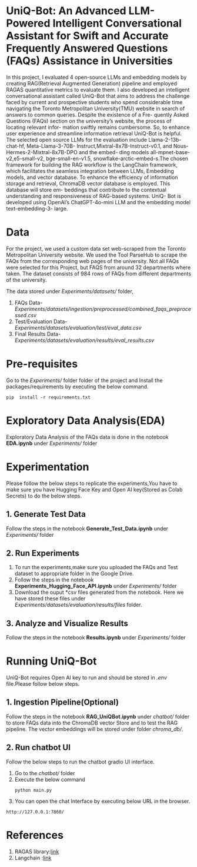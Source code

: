 # UniQ-Bot: An Advanced LLM-Powered Intelligent Conversational Assistant for Swift and Accurate Frequently Answered Questions (FAQs) Assistance in Universities
In this project, I evaluated 4 open-source LLMs and embedding models by creating RAG(Retrieval
Augmented Generation) pipeline and employed RAGAS quantitative metrics to evaluate them. I also
developed an intelligent conversational assistant called UniQ-Bot that aims to address the challenge faced
by current and prospective students who spend considerable time navigating the Toronto Metropolitan
University(TMU) website in search of answers to common queries. Despite the existence of a Fre-
quently Asked Questions (FAQs) section on the university’s website, the process of locating relevant infor-
mation swiftly remains cumbersome. So, to enhance user experience and streamline information retrieval
UniQ-Bot is helpful.
The selected open source LLMs for the evaluation include Llama-2-13b-chat-hf, Meta-Llama-3-70B-
Instruct,Mixtral-8x7B-Instruct-v0.1, and Nous-Hermes-2-Mixtral-8x7B-DPO and the embed-
ding models all-mpnet-base-v2,e5-small-v2, bge-small-en-v1.5, snowflake-arctic-embed-s.The
chosen framework for building the RAG workflow is the LangChain framework, which facilitates the
seamless integration between LLMs, Embedding models, and vector database. To enhance the efficiency of
information storage and retrieval, ChromaDB vector database is employed. This database will store em-
beddings that contribute to the contextual understanding and responsiveness of RAG-based systems. UniQ-
Bot is developed using OpenAI’s ChatGPT-4o-mini LLM and the embedding model text-embedding-3-
large.

# Data
For the project, we used a custom data set web-scraped from the Toronto Metropolitan University website. We used the Tool ParseHub to scrape the FAQs from the corresponding web pages of the university. Not all FAQs were selected for this Project, but FAQS from around 32 departments where taken. The dataset consists of 984 rows of FAQs from different departments of the university.

The data stored under *Experiments/datasets/* folder,
1. FAQs Data-*Experiments/datasets/ingestion/preprocessed/combined_faqs_preprocessed.csv*
2. Test/Evaluation Data- *Experiments/datasets/evaluation/test/eval_data.csv*
3. Final Results Data- *Experiments/datasets/evaluation/results/eval_results.csv*

# Pre-requisites
Go to the *Experiments/* folder folder of the project and Install the packages/requirements by executing the below command.
   ```
   pip  install -r requirements.txt
   ```
# Exploratory Data Analysis(EDA)
Exploratory Data Analysis of the FAQs data is done in the notebook **EDA.ipynb** under *Experiments/* folder

# Experimentation
Please follow the below steps to replicate the experiments,You have to make sure you have Hugging Face Key  and Open AI key(Stored as Colab Secrets) to do the below steps.
## 1. Generate Test Data
Follow the steps in the notebook **Generate_Test_Data.ipynb** under *Experiments/* folder
## 2. Run Experiments
1. To run the experiments,make sure you uploaded the FAQs and Test dataset to appropriate folder in the Google Drive.
2. Follow the steps in the notebook **Experiments_Hugging_Face_API.ipynb** under *Experiments/* folder
3. Download the ouput *csv files generated from the notebook. Here we have stored these files under *Experiments/datasets/evaluation/results/files* folder.
## 3. Analyze and Visualize Results
Follow the steps in the notebook **Results.ipynb** under *Experiments/* folder

# Running UniQ-Bot
UniQ-Bot requires Open AI key to run  and should be stored in *.env* file.Please follow below steps.
## 1. Ingestion Pipeline(Optional)

Follow the steps in the notebook **RAG_UniQBot.ipynb** under *chatbot/* folder to store FAQs data into the ChromaDB vector Store and to test the RAG pipeline. The vector embeddings will be stored under folder *chroma_db/*.

## 2. Run chatbot UI

Follow the below steps to run the chatbot gradio UI interface.
1. Go to the *chatbot/* folder
2. Execute the below command
   ```
   python main.py
   ```
3. You can open the chat Interface by executing below URL in the browser.
  ```
  http://127.0.0.1:7860/
  ```

# References
1. RAGAS library:[link](https://docs.ragas.io/en/stable/getstarted/index.html)
2. Langchain :[link](https://python.langchain.com/v0.2/docs/introduction/)

